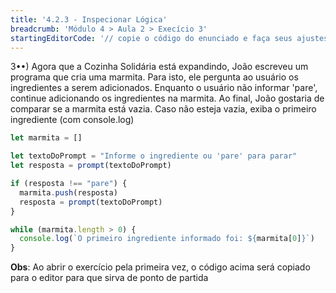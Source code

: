 ```yaml
---
title: '4.2.3 - Inspecionar Lógica'
breadcrumb: 'Módulo 4 > Aula 2 > Execício 3'
startingEditorCode: '// copie o código do enunciado e faça seus ajustes'
---
```


3••) Agora que a Cozinha Solidária está expandindo, João escreveu um programa que cria uma marmita. Para isto, ele pergunta ao usuário os ingredientes a serem adicionados. Enquanto o usuário não informar 'pare', continue adicionando os ingredientes na marmita. Ao final, João gostaria de comparar se a marmita está vazia. Caso não esteja vazia, exiba o primeiro ingrediente (com console.log)

```js
let marmita = []

let textoDoPrompt = "Informe o ingrediente ou 'pare' para parar"
let resposta = prompt(textoDoPrompt)

if (resposta !== "pare") {
  marmita.push(resposta)
  resposta = prompt(textoDoPrompt)
}

while (marmita.length > 0) {
  console.log(`O primeiro ingrediente informado foi: ${marmita[0]}`)
}
```

**Obs**: Ao abrir o exercício pela primeira vez, o código acima será copiado para o editor para que sirva de ponto de partida
